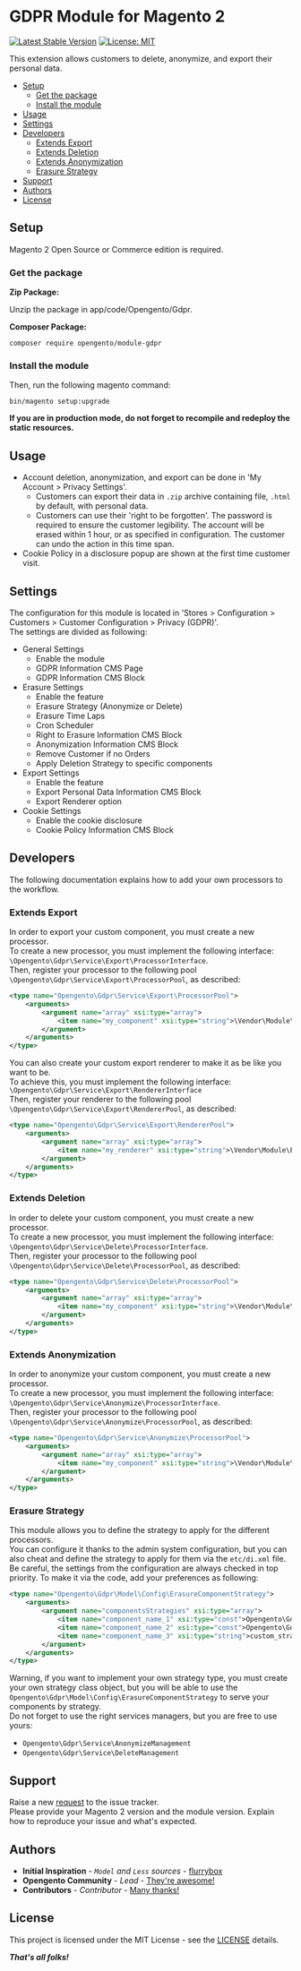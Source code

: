# GDPR Module for Magento 2

[![Latest Stable Version](https://img.shields.io/packagist/v/opengento/module-gdpr.svg?style=flat-square)](https://packagist.org/packages/opengento/module-gdpr)
[![License: MIT](https://img.shields.io/github/license/opengento/magento2-gdpr.svg?style=flat-square)](./LICENSE) 

This extension allows customers to delete, anonymize, and export their personal data.

 - [Setup](#setup)
   - [Get the package](#get-the-package)
   - [Install the module](#install-the-module)
 - [Usage](#usage)
 - [Settings](#settings)
 - [Developers](#developers)
   - [Extends Export](#extends-export)
   - [Extends Deletion](#extends-deletion)
   - [Extends Anonymization](#extends-anonymization)
   - [Erasure Strategy](#erasure-strategy)
 - [Support](#support)
 - [Authors](#authors)
 - [License](#license)

## Setup

Magento 2 Open Source or Commerce edition is required.

### Get the package

**Zip Package:**

Unzip the package in app/code/Opengento/Gdpr.

**Composer Package:**

```
composer require opengento/module-gdpr
```

### Install the module

Then, run the following magento command:

```
bin/magento setup:upgrade
```

**If you are in production mode, do not forget to recompile and redeploy the static resources.**

## Usage

* Account deletion, anonymization, and export can be done in 'My Account > Privacy Settings'.
  * Customers can export their data in `.zip` archive containing file, `.html` by default, with personal data.
  * Customers can use their 'right to be forgotten'. The password is required to ensure the customer legibility.
    The account will be erased within 1 hour, or as specified in configuration. The customer can undo the action in this time span.
* Cookie Policy in a disclosure popup are shown at the first time customer visit.

## Settings

The configuration for this module is located in 'Stores > Configuration > Customers > Customer Configuration > Privacy (GDPR)'.  
The settings are divided as following:

* General Settings
  * Enable the module
  * GDPR Information CMS Page
  * GDPR Information CMS Block
* Erasure Settings
  * Enable the feature
  * Erasure Strategy (Anonymize or Delete)
  * Erasure Time Laps
  * Cron Scheduler
  * Right to Erasure Information CMS Block
  * Anonymization Information CMS Block
  * Remove Customer if no Orders
  * Apply Deletion Strategy to specific components 
* Export Settings
  * Enable the feature
  * Export Personal Data Information CMS Block
  * Export Renderer option
* Cookie Settings
  * Enable the cookie disclosure
  * Cookie Policy Information CMS Block

## Developers

The following documentation explains how to add your own processors to the workflow.

### Extends Export

In order to export your custom component, you must create a new processor.  
To create a new processor, you must implement the following interface: `\Opengento\Gdpr\Service\Export\ProcessorInterface`.  
Then, register your processor to the following pool `\Opengento\Gdpr\Service\Export\ProcessorPool`, as described:

```xml
<type name="Opengento\Gdpr\Service\Export\ProcessorPool">
    <arguments>
        <argument name="array" xsi:type="array">
            <item name="my_component" xsi:type="string">\Vendor\Module\ExportProcessor</item>
        </argument>
    </arguments>
</type>
```

You can also create your custom export renderer to make it as be like you want to be.  
To achieve this, you must implement the following interface: `\Opengento\Gdpr\Service\Export\RendererInterface`  
Then, register your renderer to the following pool `\Opengento\Gdpr\Service\Export\RendererPool`, as described:

```xml
<type name="Opengento\Gdpr\Service\Export\RendererPool">
    <arguments>
        <argument name="array" xsi:type="array">
            <item name="my_renderer" xsi:type="string">\Vendor\Module\ExportRenderer</item>
        </argument>
    </arguments>
</type>
```

### Extends Deletion

In order to delete your custom component, you must create a new processor.  
To create a new processor, you must implement the following interface: `\Opengento\Gdpr\Service\Delete\ProcessorInterface`.  
Then, register your processor to the following pool `\Opengento\Gdpr\Service\Delete\ProcessorPool`, as described:

```xml
<type name="Opengento\Gdpr\Service\Delete\ProcessorPool">
    <arguments>
        <argument name="array" xsi:type="array">
            <item name="my_component" xsi:type="string">\Vendor\Module\DeleteProcessor</item>
        </argument>
    </arguments>
</type>
```

### Extends Anonymization

In order to anonymize your custom component, you must create a new processor.  
To create a new processor, you must implement the following interface: `\Opengento\Gdpr\Service\Anonymize\ProcessorInterface`.  
Then, register your processor to the following pool `\Opengento\Gdpr\Service\Anonymize\ProcessorPool`, as described:

```xml
<type name="Opengento\Gdpr\Service\Anonymize\ProcessorPool">
    <arguments>
        <argument name="array" xsi:type="array">
            <item name="my_component" xsi:type="string">\Vendor\Module\AnonymizeProcessor</item>
        </argument>
    </arguments>
</type>
```

### Erasure Strategy

This module allows you to define the strategy to apply for the different processors.  
You can configure it thanks to the admin system configuration, but you can also cheat and
define the strategy to apply for them via the `etc/di.xml` file. Be careful, the settings from the configuration
are always checked in top priority. To make it via the code, add your preferences as following:

```xml
<type name="Opengento\Gdpr\Model\Config\ErasureComponentStrategy">
    <arguments>
        <argument name="componentsStrategies" xsi:type="array">
            <item name="component_name_1" xsi:type="const">Opengento\Gdpr\Service\ErasureStrategy::STRATEGY_ANONYMIZE</item>        
            <item name="component_name_2" xsi:type="const">Opengento\Gdpr\Service\ErasureStrategy::STRATEGY_DELETE</item>        
            <item name="component_name_3" xsi:type="string">custom_strategy_code</item>        
        </argument>
    </arguments>
</type>
```

Warning, if you want to implement your own strategy type, you must create your own strategy class object, but you will be able to use the `Opengento\Gdpr\Model\Config\ErasureComponentStrategy` to serve your components by strategy.  
Do not forget to use the right services managers, but you are free to use yours:  
- `Opengento\Gdpr\Service\AnonymizeManagement`
- `Opengento\Gdpr\Service\DeleteManagement`

## Support

Raise a new [request](https://github.com/opengento/magento2-gdpr/issues) to the issue tracker.  
Please provide your Magento 2 version and the module version. Explain how to reproduce your issue and what's expected.

## Authors

- **Initial Inspiration** - *`Model` and `Less` sources* - [flurrybox](https://github.com/flurrybox)
- **Opengento Community** - *Lead* - [They're awesome!](https://github.com/opengento)
- **Contributors** - *Contributor* - [Many thanks!](https://github.com/opengento/magento2-gdpr/graphs/contributors)

## License

This project is licensed under the MIT License - see the [LICENSE](./LICENSE) details.

***That's all folks!***
